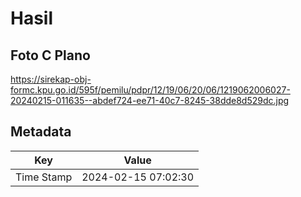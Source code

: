 # Hasil

## Foto C Plano

https://sirekap-obj-formc.kpu.go.id/595f/pemilu/pdpr/12/19/06/20/06/1219062006027-20240215-011635--abdef724-ee71-40c7-8245-38dde8d529dc.jpg


## Metadata

| Key        | Value               |
| ---------- | ------------------- |
| Time Stamp | 2024-02-15 07:02:30 |




